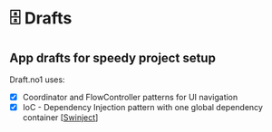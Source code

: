 # 🗄 Drafts
## App drafts for speedy project setup

Draft.no1 uses:

- [x] Coordinator and FlowController patterns for UI navigation
- [x] IoC - Dependency Injection pattern with one global dependency container [[Swinject](https://github.com/Swinject/Swinject)]

